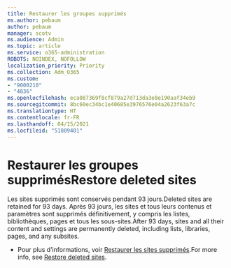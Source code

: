 ```yaml
---
title: Restaurer les groupes supprimés
ms.author: pebaum
author: pebaum
manager: scotv
ms.audience: Admin
ms.topic: article
ms.service: o365-administration
ROBOTS: NOINDEX, NOFOLLOW
localization_priority: Priority
ms.collection: Adm_O365
ms.custom:
- "9000210"
- "4836"
ms.openlocfilehash: eca087369f8cf879a27d713da3e8e190aaf34eb9
ms.sourcegitcommit: 8bc60ec34bc1e40685e3976576e04a2623f63a7c
ms.translationtype: HT
ms.contentlocale: fr-FR
ms.lasthandoff: 04/15/2021
ms.locfileid: "51809401"
---
```

# <a name="restore-deleted-sites"></a><span data-ttu-id="b929a-102">Restaurer les groupes supprimés</span><span class="sxs-lookup"><span data-stu-id="b929a-102">Restore deleted sites</span></span>

<span data-ttu-id="b929a-103">Les sites supprimés sont conservés pendant 93 jours.</span><span class="sxs-lookup"><span data-stu-id="b929a-103">Deleted sites are retained for 93 days.</span></span> <span data-ttu-id="b929a-104">Après 93 jours, les sites et tous leurs contenus et paramètres sont supprimés définitivement, y compris les listes, bibliothèques, pages et tous les sous-sites.</span><span class="sxs-lookup"><span data-stu-id="b929a-104">After 93 days, sites and all their content and settings are permanently deleted, including lists, libraries, pages, and any subsites.</span></span>

- <span data-ttu-id="b929a-105">Pour plus d’informations, voir [Restaurer les sites supprimés](https://docs.microsoft.com/sharepoint/restore-deleted-site-collection).</span><span class="sxs-lookup"><span data-stu-id="b929a-105">For more info, see [Restore deleted sites](https://docs.microsoft.com/sharepoint/restore-deleted-site-collection).</span></span>
